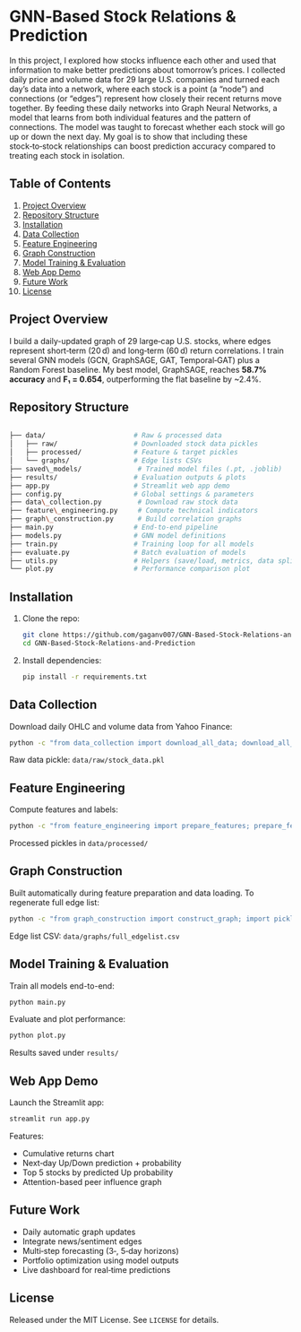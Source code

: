 # GNN‑Based Stock Relations & Prediction

In this project, I explored how stocks influence each other and used that information to make better predictions about tomorrow’s prices. I collected daily price and volume data for 29 large U.S. companies and turned each day’s data into a network, where each stock is a point (a “node”) and connections (or “edges”) represent how closely their recent returns move together. By feeding these daily networks into Graph Neural Networks, a model that learns from both individual features and the pattern of connections. The model was taught to forecast whether each stock will go up or down the next day. My goal is to show that including these stock‑to‑stock relationships can boost prediction accuracy compared to treating each stock in isolation.

## Table of Contents
1. [Project Overview](#project-overview)  
2. [Repository Structure](#repository-structure)  
3. [Installation](#installation)  
4. [Data Collection](#data-collection)  
5. [Feature Engineering](#feature-engineering)  
6. [Graph Construction](#graph-construction)  
7. [Model Training & Evaluation](#model-training--evaluation)  
8. [Web App Demo](#web-app-demo)  
9. [Future Work](#future-work)  
10. [License](#license)  

## Project Overview
I build a daily-updated graph of 29 large‑cap U.S. stocks, where edges represent short‑term (20 d) and long‑term (60 d) return correlations. I train several GNN models (GCN, GraphSAGE, GAT, Temporal‑GAT) plus a Random Forest baseline. My best model, GraphSAGE, reaches **58.7% accuracy** and **F₁ = 0.654**, outperforming the flat baseline by ~2.4%.

## Repository Structure

```bash

├── data/                      # Raw & processed data
│   ├── raw/                   # Downloaded stock data pickles
│   ├── processed/             # Feature & target pickles
│   └── graphs/                # Edge lists CSVs
├── saved\_models/              # Trained model files (.pt, .joblib)
├── results/                   # Evaluation outputs & plots
├── app.py                     # Streamlit web app demo
├── config.py                  # Global settings & parameters
├── data\_collection.py         # Download raw stock data
├── feature\_engineering.py     # Compute technical indicators
├── graph\_construction.py      # Build correlation graphs
├── main.py                    # End-to-end pipeline
├── models.py                  # GNN model definitions
├── train.py                   # Training loop for all models
├── evaluate.py                # Batch evaluation of models
├── utils.py                   # Helpers (save/load, metrics, data split)
└── plot.py                    # Performance comparison plot

```

## Installation
1. Clone the repo:
   ```bash
   git clone https://github.com/gaganv007/GNN-Based-Stock-Relations-and-Prediction.git
   cd GNN-Based-Stock-Relations-and-Prediction
   ```
2. Install dependencies:

   ```bash
   pip install -r requirements.txt
   ```

## Data Collection

Download daily OHLC and volume data from Yahoo Finance:

```bash
python -c "from data_collection import download_all_data; download_all_data()"
```

Raw data pickle: `data/raw/stock_data.pkl`

## Feature Engineering

Compute features and labels:

```bash
python -c "from feature_engineering import prepare_features; prepare_features()"
```

Processed pickles in `data/processed/`

## Graph Construction

Built automatically during feature preparation and data loading. To regenerate full edge list:

```bash
python -c "from graph_construction import construct_graph; import pickle, config; feats = pickle.load(open(config.PROCESSED_DIR+'/features.pkl','rb')); construct_graph(feats)"
```

Edge list CSV: `data/graphs/full_edgelist.csv`

## Model Training & Evaluation

Train all models end-to-end:

```bash
python main.py
```

Evaluate and plot performance:

```bash
python plot.py
```

Results saved under `results/`

## Web App Demo

Launch the Streamlit app:

```bash
streamlit run app.py
```

Features:

* Cumulative returns chart
* Next‑day Up/Down prediction + probability
* Top 5 stocks by predicted Up probability
* Attention-based peer influence graph


## Future Work

* Daily automatic graph updates
* Integrate news/sentiment edges
* Multi‑step forecasting (3‑, 5‑day horizons)
* Portfolio optimization using model outputs
* Live dashboard for real‑time predictions

## License

Released under the MIT License. See `LICENSE` for details.
